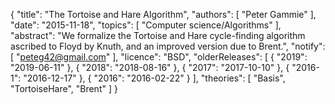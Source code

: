 {
    "title": "The Tortoise and Hare Algorithm",
    "authors": [
        "Peter Gammie"
    ],
    "date": "2015-11-18",
    "topics": [
        "Computer science/Algorithms"
    ],
    "abstract": "We formalize the Tortoise and Hare cycle-finding algorithm ascribed to Floyd by Knuth, and an improved version due to Brent.",
    "notify": [
        "peteg42@gmail.com"
    ],
    "licence": "BSD",
    "olderReleases": [
        {
            "2019": "2019-06-11"
        },
        {
            "2018": "2018-08-16"
        },
        {
            "2017": "2017-10-10"
        },
        {
            "2016-1": "2016-12-17"
        },
        {
            "2016": "2016-02-22"
        }
    ],
    "theories": [
        "Basis",
        "TortoiseHare",
        "Brent"
    ]
}